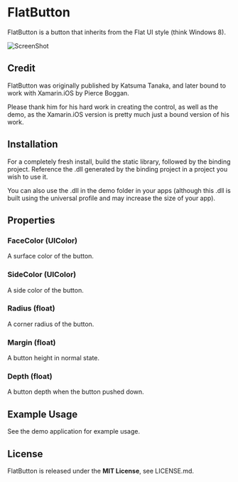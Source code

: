 # FlatButton
FlatButton is a button that inherits from the Flat UI style (think Windows 8). 

![ScreenShot](http://content.screencast.com/users/pierceboggan/folders/Jing/media/14240c81-ec96-4816-a6fc-4acf08b61d60/00000029.png)

## Credit
FlatButton was originally published by Katsuma Tanaka, and later bound to work with Xamarin.iOS by Pierce Boggan.

Please thank him for his hard work in creating the control, as well as the demo, as the Xamarin.iOS version is pretty much just a bound version of his work.

## Installation
For a completely fresh install, build the static library, followed by the binding project. Reference the .dll generated by the binding project in a project you wish to use it.

You can also use the .dll in the demo folder in your apps (although this .dll is built using the universal profile and may increase the size of your app).

## Properties
### FaceColor (UIColor)
A surface color of the button.

### SideColor (UIColor)
A side color of the button.

### Radius (float)
A corner radius of the button.

### Margin (float)
A button height in normal state.

### Depth (float)
A button depth when the button pushed down.

## Example Usage
See the demo application for example usage.

## License
FlatButton is released under the **MIT License**, see LICENSE.md.